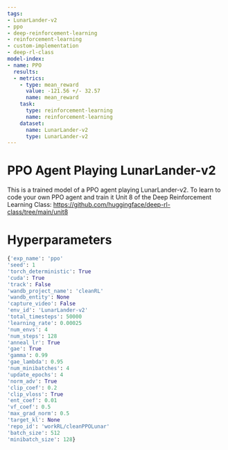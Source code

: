 ```yaml
---
tags:
- LunarLander-v2
- ppo
- deep-reinforcement-learning
- reinforcement-learning
- custom-implementation
- deep-rl-class
model-index:
- name: PPO
  results:
  - metrics:
    - type: mean_reward
      value: -121.56 +/- 32.57
      name: mean_reward
    task:
      type: reinforcement-learning
      name: reinforcement-learning
    dataset:
      name: LunarLander-v2
      type: LunarLander-v2
---
```


  # PPO Agent Playing LunarLander-v2

  This is a trained model of a PPO agent playing LunarLander-v2.
  To learn to code your own PPO agent and train it Unit 8 of the Deep Reinforcement Learning Class: https://github.com/huggingface/deep-rl-class/tree/main/unit8
  
  # Hyperparameters
  ```python
  {'exp_name': 'ppo'
'seed': 1
'torch_deterministic': True
'cuda': True
'track': False
'wandb_project_name': 'cleanRL'
'wandb_entity': None
'capture_video': False
'env_id': 'LunarLander-v2'
'total_timesteps': 50000
'learning_rate': 0.00025
'num_envs': 4
'num_steps': 128
'anneal_lr': True
'gae': True
'gamma': 0.99
'gae_lambda': 0.95
'num_minibatches': 4
'update_epochs': 4
'norm_adv': True
'clip_coef': 0.2
'clip_vloss': True
'ent_coef': 0.01
'vf_coef': 0.5
'max_grad_norm': 0.5
'target_kl': None
'repo_id': 'workRL/cleanPPOLunar'
'batch_size': 512
'minibatch_size': 128}
  ```
  